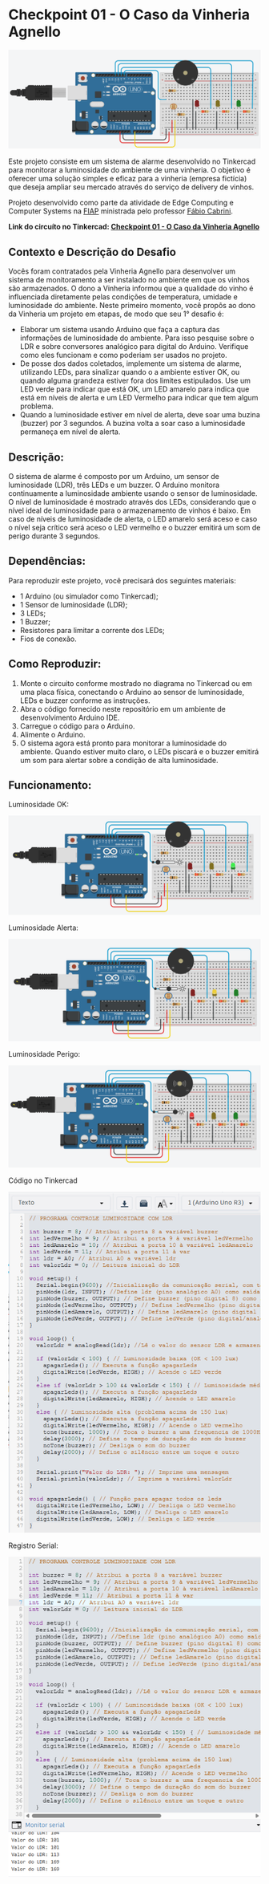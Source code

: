 <h1>Checkpoint 01 - O Caso da Vinheria Agnello</h1>
<img src="img/circuitoCompleto.png">
<p>Este projeto consiste em um sistema de alarme desenvolvido no Tinkercad para monitorar a luminosidade do ambiente de uma vinheria. O objetivo é oferecer uma solução simples e eficaz para a vinheria (empresa fictícia) que deseja ampliar seu mercado através do serviço de delivery de vinhos.</p>
<p>Projeto desenvolvido como parte da atividade de Edge Computing e Computer Systems na <a href="">FIAP</a> ministrada pelo professor <a href="https://www.linkedin.com/in/fabio-cabrini?miniProfileUrn=urn%3Ali%3Afs_miniProfile%3AACoAAA4IttQBKDdr5cvPzUTzpVSkZFkQM-qKngk&lipi=urn%3Ali%3Apage%3Ad_flagship3_search_srp_all%3B3UXPOnpXR6qTOU9g%2FnseBQ%3D%3D" target="_blank">Fábio Cabrini</a>.</p>
<strong>Link do circuíto no Tinkercad: <a href="https://www.tinkercad.com/things/6XkaoIcddoI-checkpoint-01-o-caso-da-vinheria-agnello?sharecode=-Q2lourL5RZWIIbr1KeHDirmnVRXhNf9TnNRq1CRUdM">Checkpoint 01 - O Caso da Vinheria Agnello</a></strong>

<h2>Contexto e Descrição do Desafio</h2>
<p>Vocês foram contratados pela Vinheria Agnello para desenvolver um sistema de monitoramento a ser instalado 
no ambiente em que os vinhos são armazenados. O dono a Vinheria informou que a qualidade do vinho é 
influenciada diretamente pelas condições de temperatura, umidade e luminosidade do ambiente. Neste 
primeiro momento, você propôs ao dono da Vinheria um projeto em etapas, de modo que seu 1° desafio é:</p>
<ul>
  <li>Elaborar um sistema usando Arduino que faça a captura das informações de luminosidade do ambiente. Para 
isso pesquise sobre o LDR e sobre conversores analógico para digital do Arduino. Verifique como eles 
funcionam e como poderiam ser usados no projeto.</li>
  <li>De posse dos dados coletados, implemente um sistema de alarme, utilizando LEDs, para sinalizar quando o a 
ambiente estiver OK, ou quando alguma grandeza estiver fora dos limites estipulados. Use um LED verde 
para indicar que está OK, um LED amarelo para indica que está em níveis de alerta e um LED Vermelho para 
indicar que tem algum problema.</li>
  <li>Quando a luminosidade estiver em nível de alerta, deve soar uma buzina (buzzer) por 3 segundos. A buzina 
volta a soar caso a luminosidade permaneça em nível de alerta.</li>
</ul>

<h2>Descrição: </h2>
<p>O sistema de alarme é composto por um Arduino, um sensor de luminosidade (LDR), três LEDs e um buzzer. O Arduino monitora continuamente a luminosidade ambiente usando o sensor de luminosidade. O nível de luminosidade é mostrado através dos LEDs, considerando que o nível ideal de luminosidade para o armazenamento de vinhos é baixo. Em caso de níveis de luminosidade de alerta, o LED amarelo será aceso e caso o nível seja crítico será aceso o LED vermelho e o buzzer emitirá um som de perigo durante 3 segundos.</p>

<h2>Dependências: </h2>
<p>Para reproduzir este projeto, você precisará dos seguintes materiais: </p>
<ul>
  <li>1 Arduino (ou simulador como Tinkercad);</li>
  <li>1 Sensor de luminosidade (LDR);</li>
  <li>3 LEDs;</li>
  <li>1 Buzzer;</li>
  <li>Resistores para limitar a corrente dos LEDs;</li>
  <li>Fios de conexão.</li>
</ul>

<h2>Como Reproduzir: </h2>
<ol>
  <li>Monte o circuito conforme mostrado no diagrama no Tinkercad ou em uma placa física, conectando o Arduino ao sensor de luminosidade, LEDs e buzzer conforme as instruções.</li>
  <li>Abra o código fornecido neste repositório em um ambiente de desenvolvimento Arduino IDE.</li>
  <li>Carregue o código para o Arduino.</li>
  <li>Alimente o Arduino.</li>
  <li>O sistema agora está pronto para monitorar a luminosidade do ambiente. Quando estiver muito claro, o LEDs piscará e o buzzer emitirá um som para alertar sobre a condição de alta luminosidade.</li>
</ol>

<h2>Funcionamento: </h2>
<p>Luminosidade OK: </p>
<img src="img/testeOk.png" alt="Teste OK">
<p>Luminosidade Alerta: </p>
<img src="img/testeAlerta.png" alt="Teste Alerta">
<p>Luminosidade Perigo: </p>
<img src="img/testePerigo.png" alt="Teste Perigo">
<p>Código no Tinkercad</p>
<img src="img/codigoTinkerCad.png" alt="Código Tinkercad">
<p>Registro Serial: </p>
<img src="img/SerialRegister.png" alt="Registro Serial">



